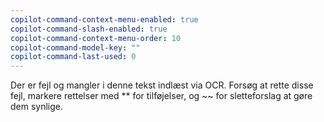 ```yaml
---
copilot-command-context-menu-enabled: true
copilot-command-slash-enabled: true
copilot-command-context-menu-order: 10
copilot-command-model-key: ""
copilot-command-last-used: 0
---
```

Der er fejl og mangler i denne tekst indlæst via OCR. Forsøg at rette disse fejl, markere rettelser med ** for tilføjelser, og ~~ for sletteforslag at gøre dem synlige.